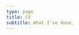 ```yaml
---
type: page
title: CV
subtitle: What I've done.
---
```


<object data="davidavalerio.github.io/Valerio_Personal_CV_2019.pdf" width="1000" height="1000" type='application/pdf'/>